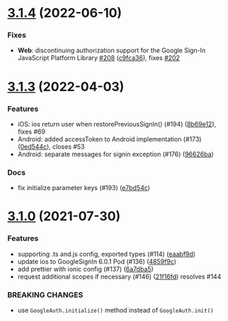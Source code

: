 # [3.1.4](https://github.com/CodetrixStudio/CapacitorGoogleAuth/v3.1.3...v3.1.4) (2022-06-10)

### Fixes

- **Web**: discontinuing authorization support for the Google Sign-In JavaScript Platform Library [#208](https://github.com/CodetrixStudio/CapacitorGoogleAuth/pull/208) ([c9fca36](https://github.com/CodetrixStudio/CapacitorGoogleAuth/commit/c9fca36)), fixes [#202](https://github.com/CodetrixStudio/CapacitorGoogleAuth/issues/202)

# [3.1.3](https://github.com/CodetrixStudio/CapacitorGoogleAuth/v3.1.0...v3.1.3) (2022-04-03)

### Features

- iOS: ios return user when restorePreviousSignIn() (#194) ([8b69e12](https://github.com/CodetrixStudio/CapacitorGoogleAuth/commit/8b69e12)), fixes #69
- Android: added accessToken to Android implementation (#173) ([0ed544c](https://github.com/CodetrixStudio/CapacitorGoogleAuth/commit/0ed544c)), closes #53
- Android: separate messages for signin exception (#176) ([96626ba](https://github.com/CodetrixStudio/CapacitorGoogleAuth/commit/96626ba))

### Docs

- fix initialize parameter keys (#193) ([e7bd54c](https://github.com/CodetrixStudio/CapacitorGoogleAuth/commit/e7bd54c))

# [3.1.0](https://github.com/CodetrixStudio/CapacitorGoogleAuth/v3.0.2...v3.1.0) (2021-07-30)

### Features

- supporting .ts and.js config, exported types (#114) ([eaabf9d](https://github.com/CodetrixStudio/CapacitorGoogleAuth/commit/eaabf9d))
- update ios to GoogleSignIn 6.0.1 Pod (#136) ([4859f9c](https://github.com/CodetrixStudio/CapacitorGoogleAuth/commit/4859f9c))
- add prettier with ionic config (#137) ([6a7dba5](https://github.com/CodetrixStudio/CapacitorGoogleAuth/commit/6a7dba5))
- request additional scopes if necessary (#146) ([21f16fd](https://github.com/CodetrixStudio/CapacitorGoogleAuth/commit/21f16fd)) resolves #144

### BREAKING CHANGES

- use `GoogleAuth.initialize()` method instead of `GoogleAuth.init()`
